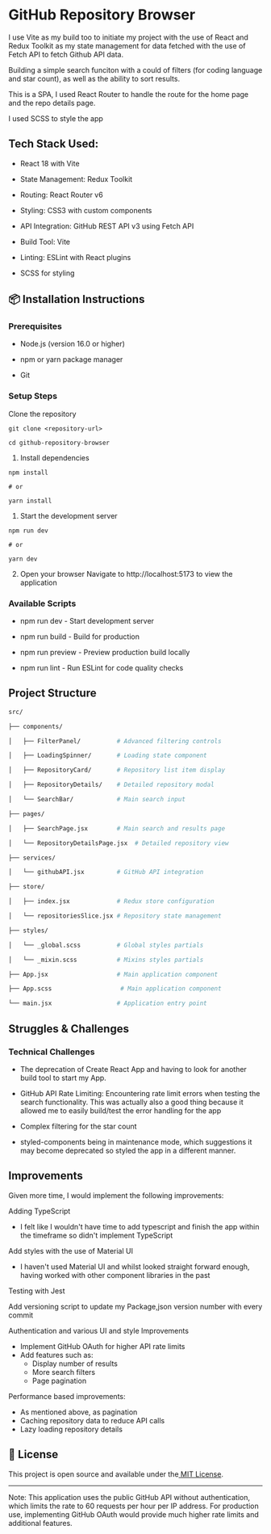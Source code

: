 GitHub Repository Browser
=========================

I use Vite as my build too to initiate my project with the use of React and Redux Toolkit as my state management for data fetched with the use of Fetch API to fetch Github API data.

Building a simple search funciton with a could of filters (for coding language and star count), as well as the ability to sort results.

This is a SPA, I used React Router to handle the route for the home page and the repo details page.

I used SCSS to style the app

Tech Stack Used:
--------------

-   React 18 with Vite

-   State Management: Redux Toolkit

-   Routing: React Router v6

-   Styling: CSS3 with custom components

-   API Integration: GitHub REST API v3 using Fetch API

-   Build Tool: Vite

-   Linting: ESLint with React plugins

-   SCSS for styling

📦 Installation Instructions
----------------------------

### Prerequisites

-   Node.js (version 16.0 or higher)

-   npm or yarn package manager

-   Git

### Setup Steps

Clone the repository

```
git clone <repository-url>

cd github-repository-browser
```

1.  Install dependencies

```
npm install

# or

yarn install
```

1.  Start the development server

```
npm run dev

# or

yarn dev
```

2.  Open your browser Navigate to http://localhost:5173 to view the application

### Available Scripts

-   npm run dev - Start development server

-   npm run build - Build for production

-   npm run preview - Preview production build locally

-   npm run lint - Run ESLint for code quality checks

Project Structure
---------------------

```bash
src/

├── components/

│   ├── FilterPanel/          # Advanced filtering controls

│   ├── LoadingSpinner/       # Loading state component

│   ├── RepositoryCard/       # Repository list item display

│   ├── RepositoryDetails/    # Detailed repository modal

│   └── SearchBar/            # Main search input

├── pages/

│   ├── SearchPage.jsx        # Main search and results page

│   └── RepositoryDetailsPage.jsx  # Detailed repository view

├── services/

│   └── githubAPI.jsx         # GitHub API integration

├── store/

│   ├── index.jsx             # Redux store configuration

│   └── repositoriesSlice.jsx # Repository state management

├── styles/

│   └── _global.scss          # Global styles partials

│   └── _mixin.scss           # Mixins styles partials

├── App.jsx                   # Main application component

├── App.scss                   # Main application component

└── main.jsx                  # Application entry point
```

Struggles & Challenges
-------------------------

### Technical Challenges

-   The deprecation of Create React App and having to look for another build tool to start my App.

-   GitHub API Rate Limiting: Encountering rate limit errors when testing the search functionality. This was actually also a good thing because it allowed me to easily build/test the error handling for the app

-   Complex filtering for the star count

-   styled-components being in maintenance mode, which suggestions it may become deprecated so styled the app in a different manner. 

Improvements
----------------------

Given more time, I would implement the following improvements:

Adding TypeScript

-   I felt like I wouldn't have time to add typescript and finish the app within the timeframe so didn't implement TypeScript

Add styles with the use of Material UI

-   I haven't used Material UI and whilst looked straight forward enough, having worked with other component libraries in the past

Testing with Jest 

Add versioning script to update my Package,json version number with every commit

Authentication and various UI and style Improvements

-   Implement GitHub OAuth for higher API rate limits
-   Add features such as:
    -   Display number of results
    -   More search filters
    -   Page pagination

Performance based improvements:
-   As mentioned above, as pagination
-   Caching repository data to reduce API calls
-   Lazy loading repository details

📄 License
----------

This project is open source and available under the[  MIT License](https://claude.ai/chat/LICENSE).

* * * * *

Note: This application uses the public GitHub API without authentication, which limits the rate to 60 requests per hour per IP address. For production use, implementing GitHub OAuth would provide much higher rate limits and additional features.